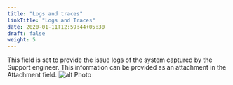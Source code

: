 ```yaml
---
title: "Logs and traces"
linkTitle: "Logs and Traces"
date: 2020-01-11T12:59:44+05:30
draft: false
weight: 5
---
```

This field is set to provide the issue logs of the system captured by the Support engineer. This information can be provided as an attachment in the Attachment field.
![alt Photo](/logs_traces.png "Photo")

